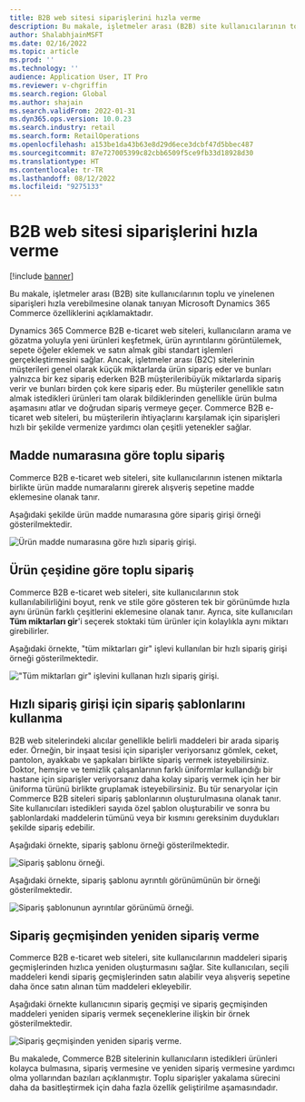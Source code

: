 ```yaml
---
title: B2B web sitesi siparişlerini hızla verme
description: Bu makale, işletmeler arası (B2B) site kullanıcılarının toplu ve yinelenen siparişleri hızla verebilmesine olanak tanıyan Microsoft Dynamics 365 Commerce özelliklerini açıklamaktadır.
author: ShalabhjainMSFT
ms.date: 02/16/2022
ms.topic: article
ms.prod: ''
ms.technology: ''
audience: Application User, IT Pro
ms.reviewer: v-chgriffin
ms.search.region: Global
ms.author: shajain
ms.search.validFrom: 2022-01-31
ms.dyn365.ops.version: 10.0.23
ms.search.industry: retail
ms.search.form: RetailOperations
ms.openlocfilehash: a153be1da43b63e8d29d6ece3dcbf47d5bbec487
ms.sourcegitcommit: 87e727005399c82cbb6509f5ce9fb33d18928d30
ms.translationtype: HT
ms.contentlocale: tr-TR
ms.lasthandoff: 08/12/2022
ms.locfileid: "9275133"
---
```

# <a name="place-b2b-website-orders-quickly"></a>B2B web sitesi siparişlerini hızla verme

[!include [banner](../../includes/banner.md)]

Bu makale, işletmeler arası (B2B) site kullanıcılarının toplu ve yinelenen siparişleri hızla verebilmesine olanak tanıyan Microsoft Dynamics 365 Commerce özelliklerini açıklamaktadır.

Dynamics 365 Commerce B2B e-ticaret web siteleri, kullanıcıların arama ve gözatma yoluyla yeni ürünleri keşfetmek, ürün ayrıntılarını görüntülemek, sepete öğeler eklemek ve satın almak gibi standart işlemleri gerçekleştirmesini sağlar. Ancak, işletmeler arası (B2C) sitelerinin müşterileri genel olarak küçük miktarlarda ürün sipariş eder ve bunları yalnızca bir kez sipariş ederken B2B müşterileribüyük miktarlarda sipariş verir ve bunları birden çok kere sipariş eder. Bu müşteriler genellikle satın almak istedikleri ürünleri tam olarak bildiklerinden genellikle ürün bulma aşamasını atlar ve doğrudan sipariş vermeye geçer. Commerce B2B e-ticaret web siteleri, bu müşterilerin ihtiyaçlarını karşılamak için siparişleri hızlı bir şekilde vermenize yardımcı olan çeşitli yetenekler sağlar.

## <a name="bulk-order-by-item-number"></a>Madde numarasına göre toplu sipariş

Commerce B2B e-ticaret web siteleri, site kullanıcılarının istenen miktarla birlikte ürün madde numaralarını girerek alışveriş sepetine madde eklemesine olanak tanır.

Aşağıdaki şekilde ürün madde numarasına göre sipariş girişi örneği gösterilmektedir.

![Ürün madde numarasına göre hızlı sipariş girişi.](../media/QuickAddByItem.png)

## <a name="bulk-order-by-variant"></a>Ürün çeşidine göre toplu sipariş

Commerce B2B e-ticaret web siteleri, site kullanıcılarının stok kullanılabilirliğini boyut, renk ve stile göre gösteren tek bir görünümde hızla aynı ürünün farklı çeşitlerini eklemesine olanak tanır. Ayrıca, site kullanıcıları **Tüm miktarları gir**'i seçerek stoktaki tüm ürünler için kolaylıkla aynı miktarı girebilirler.

Aşağıdaki örnekte, "tüm miktarları gir" işlevi kullanılan bir hızlı sipariş girişi örneği gösterilmektedir.

!["Tüm miktarları gir" işlevini kullanan hızlı sipariş girişi.](../media/MatrixView.png)

## <a name="use-order-templates-for-quick-order-entry"></a>Hızlı sipariş girişi için sipariş şablonlarını kullanma

B2B web sitelerindeki alıcılar genellikle belirli maddeleri bir arada sipariş eder. Örneğin, bir inşaat tesisi için siparişler veriyorsanız gömlek, ceket, pantolon, ayakkabı ve şapkaları birlikte sipariş vermek isteyebilirsiniz. Doktor, hemşire ve temizlik çalışanlarının farklı üniformlar kullandığı bir hastane için siparişler veriyorsanız daha kolay sipariş vermek için her bir üniforma türünü birlikte gruplamak isteyebilirsiniz. Bu tür senaryolar için Commerce B2B siteleri sipariş şablonlarının oluşturulmasına olanak tanır. Site kullanıcıları istedikleri sayıda özel şablon oluşturabilir ve sonra bu şablonlardaki maddelerin tümünü veya bir kısmını gereksinim duydukları şekilde sipariş edebilir.

Aşağıdaki örnekte, sipariş şablonu örneği gösterilmektedir.

![Sipariş şablonu örneği.](../media/OrderTemplateHeader.png)

Aşağıdaki örnekte, sipariş şablonu ayrıntılı görünümünün bir örneği gösterilmektedir.

![Sipariş şablonunun ayrıntılar görünümü örneği.](../media/OrderTemplateLines.png)

## <a name="reorder-from-order-history"></a>Sipariş geçmişinden yeniden sipariş verme

Commerce B2B e-ticaret web siteleri, site kullanıcılarının maddeleri sipariş geçmişlerinden hızlıca yeniden oluşturmasını sağlar. Site kullanıcıları, seçili maddeleri kendi sipariş geçmişlerinden satın alabilir veya alışveriş sepetine daha önce satın alınan tüm maddeleri ekleyebilir.

Aşağıdaki örnekte kullanıcının sipariş geçmişi ve sipariş geçmişinden maddeleri yeniden sipariş vermek seçeneklerine ilişkin bir örnek gösterilmektedir.

![Sipariş geçmişinden yeniden sipariş verme.](../media/Reorder.png)

Bu makalede, Commerce B2B sitelerinin kullanıcıların istedikleri ürünleri kolayca bulmasına, sipariş vermesine ve yeniden sipariş vermesine yardımcı olma yollarından bazıları açıklanmıştır. Toplu siparişler yakalama sürecini daha da basitleştirmek için daha fazla özellik geliştirilme aşamasındadır.
